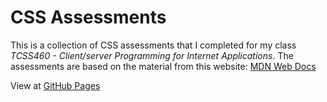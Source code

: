 # CSS Assessments

This is a collection of CSS assessments that I completed for my class *TCSS460 - Client/server Programming for Internet Applications*.
The assessments are based on the material from this website: [MDN Web Docs](https://developer.mozilla.org/en-US/docs/Learn/CSS)

View at [GitHub Pages](https://nathanhinthorne.github.io/TCSS460-CSS/)
